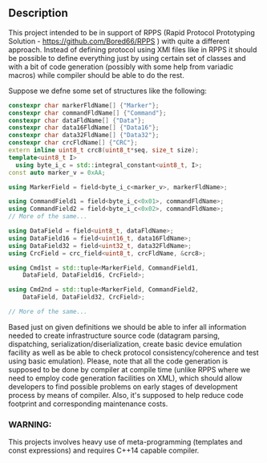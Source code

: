 ## Description
This project intended to be in support of RPPS (Rapid Protocol Prototyping Solution - https://github.com/Bored66/RPPS ) with quite a different approach. Instead of defining protocol using XMl files like in RPPS it should be possible to define everything just by using certain set of classes and with a bit of code generation (possibly with some help from variadic macros) while compiler should be able to do the rest.

Suppose we defne some set of structures like the following:
``` c++
constexpr char markerFldName[] {"Marker"};
constexpr char commandFldName[] {"Command"};
constexpr char dataFldName[] {"Data"};
constexpr char data16FldName[] {"Data16"};
constexpr char data32FldName[] {"Data32"};
constexpr char crcFldName[] {"CRC"};
extern inline uint8_t crc8(uint8_t*seq, size_t size);
template<uint8_t I>
  using byte_i_c = std::integral_constant<uint8_t, I>;
const auto marker_v = 0xAA;

using MarkerField = field<byte_i_c<marker_v>, markerFldName>;

using CommandField1 = field<byte_i_c<0x01>, commandFldName>;
using CommandField2 = field<byte_i_c<0x02>, commandFldName>;
// More of the same...

using DataField = field<uint8_t, dataFldName>;
using DataField16 = field<uint16_t, data16FldName>;
using DataField32 = field<uint32_t, data32FldName>;
using CrcField = crc_field<uint8_t, crcFldName, &crc8>;

using Cmd1st = std::tuple<MarkerField, CommandField1,
    DataField, DataField16, CrcField>;

using Cmd2nd = std::tuple<MarkerField, CommandField2,
    DataField, DataField32, CrcField>;

// More of the same...

```
Based just on given definitions we should be able to infer all information needed to create infrastructure source code (datagram parsing, dispatching, serialization/diserialization, create basic device emulation facility as well as be able to check protocol consistency/coherence and test using basic emulation). Please, note that all the code generation is supposed to be done by compiler at compile time (unlike RPPS where we need to employ code generation facilities on XML), which should allow developers to find possible problems on early stages of development process by means of compiler. Also, it's supposed to help reduce code footprint and corresponding maintenance costs.

### WARNING: 
This projects involves heavy use of meta-programming (templates and const expressions) and requires C++14 capable compiler.

